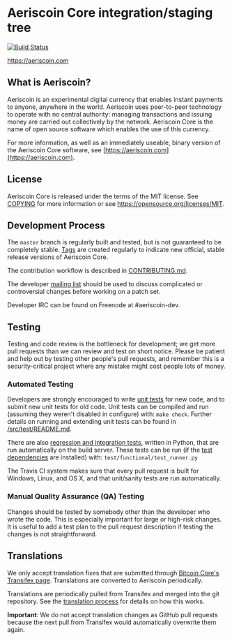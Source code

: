Aeriscoin Core integration/staging tree
=====================================

[![Build Status](https://travis-ci.org/aeriscoin/aeriscoin.svg?branch=master)](https://travis-ci.org/aeriscoin/aeriscoin)

https://aeriscoin.com

What is Aeriscoin?
----------------

Aeriscoin is an experimental digital currency that enables instant payments to
anyone, anywhere in the world. Aeriscoin uses peer-to-peer technology to operate
with no central authority: managing transactions and issuing money are carried
out collectively by the network. Aeriscoin Core is the name of open source
software which enables the use of this currency.

For more information, as well as an immediately useable, binary version of
the Aeriscoin Core software, see [https://aeriscoin.com](https://aeriscoin.com).

License
-------

Aeriscoin Core is released under the terms of the MIT license. See [COPYING](COPYING) for more
information or see https://opensource.org/licenses/MIT.

Development Process
-------------------

The `master` branch is regularly built and tested, but is not guaranteed to be
completely stable. [Tags](https://github.com/aeriscoin/aeriscoin/tags) are created
regularly to indicate new official, stable release versions of Aeriscoin Core.

The contribution workflow is described in [CONTRIBUTING.md](CONTRIBUTING.md).

The developer [mailing list](https://groups.google.com/forum/#!forum/aeriscoin-dev)
should be used to discuss complicated or controversial changes before working
on a patch set.

Developer IRC can be found on Freenode at #aeriscoin-dev.

Testing
-------

Testing and code review is the bottleneck for development; we get more pull
requests than we can review and test on short notice. Please be patient and help out by testing
other people's pull requests, and remember this is a security-critical project where any mistake might cost people
lots of money.

### Automated Testing

Developers are strongly encouraged to write [unit tests](src/test/README.md) for new code, and to
submit new unit tests for old code. Unit tests can be compiled and run
(assuming they weren't disabled in configure) with: `make check`. Further details on running
and extending unit tests can be found in [/src/test/README.md](/src/test/README.md).

There are also [regression and integration tests](/test), written
in Python, that are run automatically on the build server.
These tests can be run (if the [test dependencies](/test) are installed) with: `test/functional/test_runner.py`

The Travis CI system makes sure that every pull request is built for Windows, Linux, and OS X, and that unit/sanity tests are run automatically.

### Manual Quality Assurance (QA) Testing

Changes should be tested by somebody other than the developer who wrote the
code. This is especially important for large or high-risk changes. It is useful
to add a test plan to the pull request description if testing the changes is
not straightforward.

Translations
------------

We only accept translation fixes that are submitted through [Bitcoin Core's Transifex page](https://www.transifex.com/projects/p/bitcoin/).
Translations are converted to Aeriscoin periodically.

Translations are periodically pulled from Transifex and merged into the git repository. See the
[translation process](doc/translation_process.md) for details on how this works.

**Important**: We do not accept translation changes as GitHub pull requests because the next
pull from Transifex would automatically overwrite them again.

